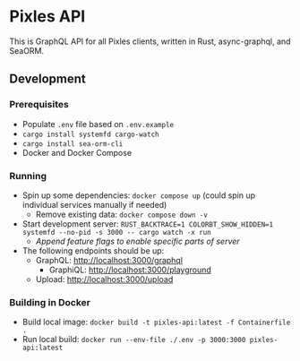 # Pixles API

This is GraphQL API for all Pixles clients, written in Rust, async-graphql, and SeaORM.

## Development

### Prerequisites

- Populate `.env` file based on `.env.example`
- `cargo install systemfd cargo-watch`
- `cargo install sea-orm-cli`
- Docker and Docker Compose

### Running

- Spin up some dependencies: `docker compose up` (could spin up individual services manually if needed)
    - Remove existing data: `docker compose down -v`
- Start development server: `RUST_BACKTRACE=1 COLORBT_SHOW_HIDDEN=1 systemfd --no-pid -s 3000 -- cargo watch -x run`
    - *Append feature flags to enable specific parts of server*
- The following endpoints should be up:
    - GraphQL: <http://localhost:3000/graphql>
        - GraphiQL: <http://localhost:3000/playground>
    - Upload: <http://localhost:3000/upload>

### Building in Docker

- Build local image: `docker build -t pixles-api:latest -f Containerfile .`
- Run local build: `docker run --env-file ./.env -p 3000:3000 pixles-api:latest`
